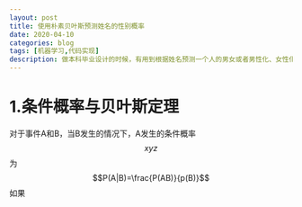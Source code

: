 ```yaml
---
layout: post
title: 使用朴素贝叶斯预测姓名的性别概率
date: 2020-04-10
categories: blog
tags: [机器学习,代码实现]
description: 做本科毕业设计的时候，有用到根据姓名预测一个人的男女或者男性化、女性化的程度。偶然看到一个人写的代码，将其记录下来。
---
```


<script type="text/javascript" src="http://cdn.mathjax.org/mathjax/latest/MathJax.js?config=default"></script>

# 1.条件概率与贝叶斯定理
对于事件A和B，当B发生的情况下，A发生的条件概率$$xyz$$为$$P(A|B)=\frac{P(AB)}{p(B)}$$
如果












